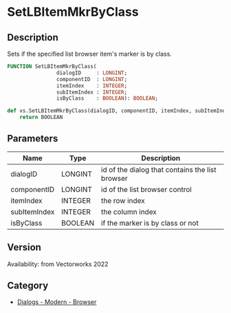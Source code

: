 # SetLBItemMkrByClass

## Description
Sets if the specified list browser item's marker is by class.

```pascal
FUNCTION SetLBItemMkrByClass(
				dialogID     : LONGINT;
				componentID  : LONGINT;
				itemIndex    : INTEGER;
				subItemIndex : INTEGER;
				isByClass    : BOOLEAN): BOOLEAN;
```

```python
def vs.SetLBItemMkrByClass(dialogID, componentID, itemIndex, subItemIndex, isByClass):
    return BOOLEAN
```

## Parameters
|Name|Type|Description|
|---|---|---|
|dialogID|LONGINT|id of the dialog that contains the list browser|
|componentID|LONGINT|id of the list browser control|
|itemIndex|INTEGER|the row index|
|subItemIndex|INTEGER|the column index|
|isByClass|BOOLEAN|if the marker is by class or not|

## Version
Availability: from Vectorworks 2022

## Category
* [Dialogs - Modern - Browser](../Categories/Dialogs%20-%20Modern%20-%20Browser.md)
